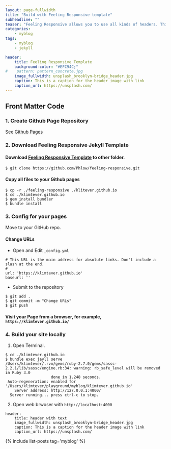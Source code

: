 ```yaml
---
layout: page-fullwidth
title: "Build with Feeling Responsive template"
subheadline: ""
teaser: "Feeling Responsive allows you to use all kinds of headers. This header is with text."
categories:
    - myblog
tags:
    - myblog
    - jekyll

header:
    title: Feeling Responsive Template
    background-color: "#EFC94C;"
#    pattern: pattern_concrete.jpg
    image_fullwidth: unsplash_brooklyn-bridge_header.jpg
    caption: This is a caption for the header image with link
    caption_url: https://unsplash.com/
---
```

<!--more-->

## Front Matter Code

### 1. Create Github Page Repository

See [Github Pages](https://pages.github.com/)

### 2. Download Feeling Responsive Jekyll Template

#### Download [Feeling Responsive Template](https://github.com/Phlow/feeling-responsive) to other folder.

```
$ git clone https://github.com/Phlow/feeling-responsive.git
```
#### Copy all files to your Github pages

```
$ cp -r ./feeling-responsive ./klitever.github.io
$ cd ./klimtever.github.io
$ gem install bundler
$ bundle install
```

### 3. Config for your pages
Move to your GitHub repo.

#### Change URLs

* Open and Edit `_config.yml`
```
# This URL is the main address for absolute links. Don't include a slash at the end.
#
url: 'https://klimtever.github.io'
baseurl: ''
```
* Submit to the repository
```
$ git add .
$ git commit -m "Change URLs"
$ git push
```

#### Visit your Page from a browser, for example, `https://klimtever.github.io/`

### 4. Build your site locally
1. Open Terminal.
```
$ cd ./klimtever.github.io
$ bundle exec jeyll serve
/Users/klimtever/.rvm/gems/ruby-2.7.0/gems/sassc-2.2.1/lib/sassc/engine.rb:34: warning: rb_safe_level will be removed in Ruby 3.0
                    done in 1.248 seconds.
 Auto-regeneration: enabled for '/Users/klimtever/playground/myblog/klimtever.github.io'
    Server address: http://127.0.0.1:4000/
  Server running... press ctrl-c to stop.
```
2. Open web brwoser with `http://localhost:4000`


~~~
header:
    title: header with text
    image_fullwidth: unsplash_brooklyn-bridge_header.jpg
    caption: This is a caption for the header image with link
    caption_url: https://unsplash.com/
~~~

<!-- ### All Header-Styles 
{: .t60 } -->

{% include list-posts tag='myblog' %}